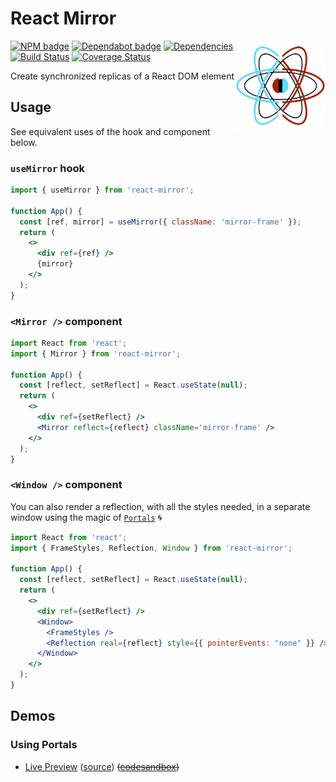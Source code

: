 # React Mirror

<span><img alt="⚛️" align="right" width="144" height="144" src="https://github.com/iamogbz/react-mirror/raw/main/assets/logo.png"/></span>

[![NPM badge](https://img.shields.io/npm/v/react-mirror)](https://www.npmjs.com/package/react-mirror)
[![Dependabot badge](https://badgen.net/github/dependabot/iamogbz/react-mirror/?icon=dependabot)](https://app.dependabot.com)
[![Dependencies](https://img.shields.io/librariesio/github/iamogbz/react-mirror)](https://libraries.io/github/iamogbz/react-mirror)
[![Build Status](https://github.com/iamogbz/react-mirror/workflows/Build/badge.svg)](https://github.com/iamogbz/react-mirror/actions)
[![Coverage Status](https://coveralls.io/repos/github/iamogbz/react-mirror/badge.svg?branch=refs/heads/main)](https://coveralls.io/github/iamogbz/react-mirror)

Create synchronized replicas of a React DOM element

## Usage

See equivalent uses of the hook and component below.

### `useMirror` hook

```jsx
import { useMirror } from 'react-mirror';

function App() {
  const [ref, mirror] = useMirror({ className: 'mirror-frame' });
  return (
    <>
      <div ref={ref} />
      {mirror}
    </>
  );
}
```

### `<Mirror />` component

```jsx
import React from 'react';
import { Mirror } from 'react-mirror';

function App() {
  const [reflect, setReflect] = React.useState(null);
  return (
    <>
      <div ref={setReflect} />
      <Mirror reflect={reflect} className='mirror-frame' />
    </>
  );
}
```

### `<Window />` component

You can also render a reflection, with all the styles needed, in a separate window using the magic of [`Portals`](https://reactjs.org/docs/portals.html) 🌀

```jsx
import React from 'react';
import { FrameStyles, Reflection, Window } from 'react-mirror';

function App() {
  const [reflect, setReflect] = React.useState(null);
  return (
    <>
      <div ref={setReflect} />
      <Window>
        <FrameStyles />
        <Reflection real={reflect} style={{ pointerEvents: "none" }} />
      </Window>
    </>
  );
}
```

## Demos

### Using Portals

- [Live Preview](https://ogbizi.com/react-mirror/) ([source](demo)) ~~([codesandbox](https://codesandbox.io/s/react-mirror-uwh7f))~~
